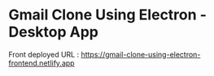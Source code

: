 # Gmail Clone Using Electron - Desktop App

Front deployed URL : https://gmail-clone-using-electron-frontend.netlify.app
